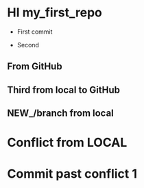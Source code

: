 # HI my_first_repo
* First commit

* Second

## From GitHub

## Third from local to GitHub

## NEW_/branch from local

# Conflict from LOCAL

# Commit past conflict 1



